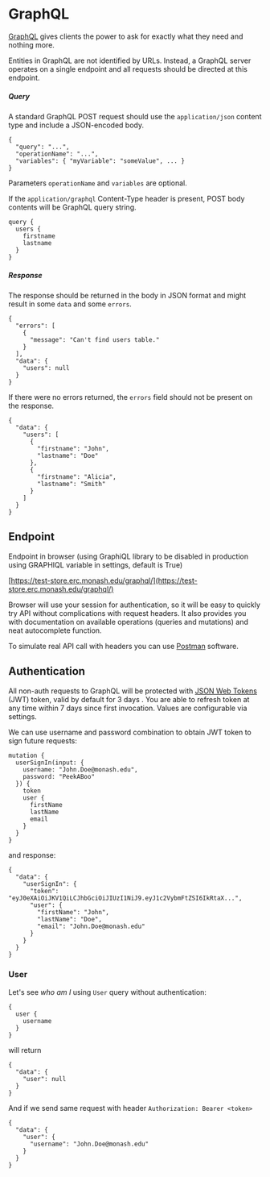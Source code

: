 # GraphQL

[GraphQL](https://graphql.org/) gives clients the power to ask for exactly what they need and nothing more.

Entities in GraphQL are not identified by URLs. Instead, a GraphQL server operates on a single endpoint and all requests should be directed at this endpoint.

##### Query

A standard GraphQL POST request should use the `application/json` content type and include a JSON-encoded body.

```
{
  "query": "...",
  "operationName": "...",
  "variables": { "myVariable": "someValue", ... }
}
```

Parameters `operationName` and `variables` are optional.

If the `application/graphql` Content-Type header is present, POST body contents will be GraphQL query string.

```
query {
  users {
    firstname
    lastname
  }
}
```

##### Response

The response should be returned in the body in JSON format and might result in some `data` and some `errors`.

```
{
  "errors": [
    {
      "message": "Can't find users table."
    }
  ],
  "data": {
    "users": null
  }
}
```

If there were no errors returned, the `errors` field should not be present on the response.

```
{
  "data": {
    "users": [
      {
        "firstname": "John",
        "lastname": "Doe"
      },
      {
        "firstname": "Alicia",
        "lastname": "Smith"
      }
    ]
  }
}
```

## Endpoint

Endpoint in browser (using GraphiQL library to be disabled in production using GRAPHIQL variable in settings, default is True)

[https://test-store.erc.monash.edu/graphql/](https://test-store.erc.monash.edu/graphql/)

Browser will use your session for authentication, so it will be easy to quickly try API without complications with request headers. It also provides you with documentation on available operations (queries and mutations) and neat autocomplete function.

To simulate real API call with headers you can use [Postman](https://www.postman.com/) software.

## Authentication

All non-auth requests to GraphQL will be protected with [JSON Web Tokens](https://jwt.io/) (JWT) token, valid by default for 3 days . You are able to refresh token at any time within 7 days since first invocation. Values are configurable via settings.

We can use username and password combination to obtain JWT token to sign future requests:

```
mutation {
  userSignIn(input: {
    username: "John.Doe@monash.edu",
    password: "PeekABoo"
  }) {
    token
    user {
      firstName
      lastName
      email
    }
  }
}
```

and response:

```
{
  "data": {
    "userSignIn": {
      "token": "eyJ0eXAiOiJKV1QiLCJhbGciOiJIUzI1NiJ9.eyJ1c2VybmFtZSI6IkRtaX...",
      "user": {
        "firstName": "John",
        "lastName": "Doe",
        "email": "John.Doe@monash.edu"
      }
    }
  }
}
```

### User

Let's see *who am I* using `User` query without authentication:

```
{
  user {
    username
  }
}
```

will return

```
{
  "data": {
    "user": null
  }
}
```

And if we send same request with header `Authorization: Bearer <token>`

```
{
  "data": {
    "user": {
      "username": "John.Doe@monash.edu"
    }
  }
}
```